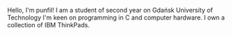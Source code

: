 Hello, I'm punfil!
I am a student of second year on Gdańsk University of Technology
I'm keen on programming in C and computer hardware.
I own a collection of IBM ThinkPads.
